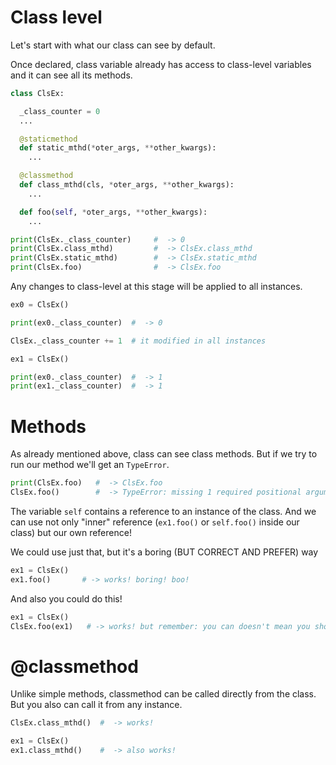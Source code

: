 # Class level

Let's start with what our class can see by default. 
<p>Once declared, class variable already has access to class-level variables and it can see all its methods.</p>

```python
class ClsEx:

  _class_counter = 0
  ...

  @staticmethod
  def static_mthd(*oter_args, **other_kwargs):
    ...

  @classmethod
  def class_mthd(cls, *oter_args, **other_kwargs):
    ...

  def foo(self, *oter_args, **other_kwargs):
    ...

print(ClsEx._class_counter)     #  -> 0              
print(ClsEx.class_mthd)         #  -> ClsEx.class_mthd
print(ClsEx.static_mthd)        #  -> ClsEx.static_mthd
print(ClsEx.foo)                #  -> ClsEx.foo

```

Any changes to class-level at this stage will be applied to all instances.

```python
ex0 = ClsEx()

print(ex0._class_counter)  #  -> 0

ClsEx._class_counter += 1  # it modified in all instances

ex1 = ClsEx()

print(ex0._class_counter)  #  -> 1
print(ex1._class_counter)  #  -> 1

```

# Methods

As already mentioned above, class can see class methods. But if we try to run our method we'll get an `TypeError`.

```python
print(ClsEx.foo)   #  -> ClsEx.foo
ClsEx.foo()        #  -> TypeError: missing 1 required positional argument: 'self'
```
The variable `self` contains a reference to an instance of the class. And we can use not only "inner" reference (`ex1.foo()` or `self.foo()` inside our class) but our own reference!

We could use just that, but it's a boring (BUT CORRECT AND PREFER) way 
```python
ex1 = ClsEx()
ex1.foo()       # -> works! boring! boo!
```
And also you could do this!
```python
ex1 = ClsEx()
ClsEx.foo(ex1)   # -> works! but remember: you can doesn't mean you should
```

# @classmethod

Unlike simple methods, classmethod can be called directly from the class. But you also can call it from any instance.
```python
ClsEx.class_mthd()  #  -> works!

ex1 = ClsEx()
ex1.class_mthd()    #  -> also works!
```
